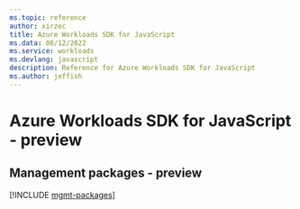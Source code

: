 ```yaml
---
ms.topic: reference
author: xirzec
title: Azure Workloads SDK for JavaScript
ms.data: 08/12/2022
ms.service: workloads
ms.devlang: javascript
description: Reference for Azure Workloads SDK for JavaScript
ms.author: jeffish
---
```

# Azure Workloads SDK for JavaScript - preview

## Management packages - preview
[!INCLUDE [mgmt-packages](workloads-mgmt-index.md)]